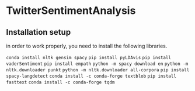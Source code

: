 # TwitterSentimentAnalysis

## Installation setup
in order to work properly, you need to install the following libraries.

`conda install nltk gensim spacy`
`pip install pyLDAvis`
`pip install vaderSentiment`
`pip install empath`
`python -m spacy download en`
`python -m nltk.downloader punkt`
`python -m nltk.downloader all-corpora`
`pip install spacy-langdetect`
`conda install -c conda-forge textblob`
`pip install fasttext`
`conda install -c conda-forge tqdm`